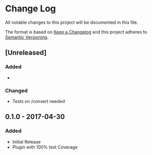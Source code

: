 # Change Log
All notable changes to this project will be documented in this file.

The format is based on [Keep a Changelog](http://keepachangelog.com/)
and this project adheres to [Semantic Versioning](http://semver.org/).

## [Unreleased]
### Added
-

### Changed
- Tests on /convert needed

## 0.1.0 - 2017-04-30
### Added
- Initial Release
- Plugin with 100% test Coverage

[0.1.0]: https://github.com/olivierlacan/keep-a-changelog/compare/v0.0.0...v0.1.0
